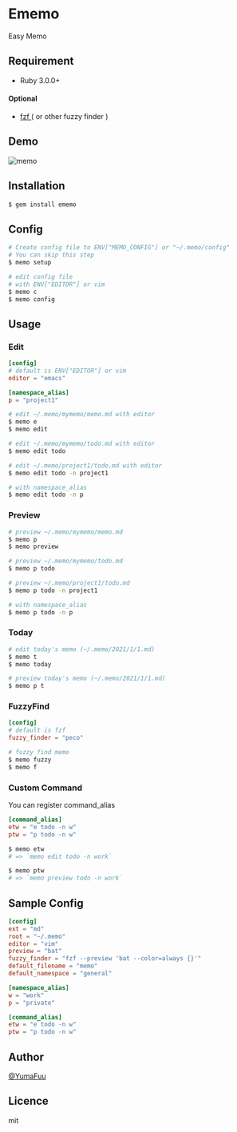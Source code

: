 # Ememo
Easy Memo

## Requirement
- Ruby 3.0.0+

#### Optional
- <a href="http://github.com/junegunn/fzf" target="_blank">
    fzf
  </a> ( or other fuzzy finder )

## Demo
![memo](https://user-images.githubusercontent.com/32477095/104561601-fb81de80-568a-11eb-9e4b-a823a6311be7.gif)


## Installation
```bash
$ gem install ememo
```

## Config
```bash
# Create config file to ENV["MEMO_CONFIG"] or "~/.memo/config"
# You can skip this step
$ memo setup

# edit config file
# with ENV["EDITOR"] or vim
$ memo c
$ memo config
```

## Usage
### Edit
```toml
[config]
# default is ENV["EDITOR"] or vim
editor = "emacs"

[namespace_alias]
p = "project1"
```
```bash
# edit ~/.memo/mymemo/memo.md with editor
$ memo e
$ memo edit

# edit ~/.memo/mymemo/todo.md with editor
$ memo edit todo

# edit ~/.memo/project1/todo.md with editor
$ memo edit todo -n project1

# with namespace_alias
$ memo edit todo -n p
```

### Preview
```bash
# preview ~/.memo/mymemo/memo.md
$ memo p
$ memo preview

# preview ~/.memo/mymemo/todo.md
$ memo p todo

# preview ~/.memo/project1/todo.md
$ memo p todo -n project1

# with namespace_alias
$ memo p todo -n p

```

### Today
```bash
# edit today's memo (~/.memo/2021/1/1.md)
$ memo t
$ memo today

# preview today's memo (~/.memo/2021/1/1.md)
$ memo p t
```

### FuzzyFind
```toml
[config]
# default is fzf
fuzzy_finder = "peco"
```
```bash
# fuzzy find memo
$ memo fuzzy
$ memo f
```

### Custom Command
You can register command_alias
```toml
[command_alias]
etw = "e todo -n w"
ptw = "p todo -n w"
```
```bash
$ memo etw
# => `memo edit todo -n work`

$ memo ptw
# => `memo preview todo -n work`
```

## Sample Config
```toml
[config]
ext = "md"
root = "~/.memo"
editor = "vim"
preview = "bat"
fuzzy_finder = "fzf --preview 'bat --color=always {}'"
default_filename = "memo"
default_namespace = "general"

[namespace_alias]
w = "work"
p = "private"

[command_alias]
etw = "e todo -n w"
ptw = "p todo -n w"
```

## Author

  [@YumaFuu](https://github.com/YumaFuu)

## Licence
  mit

